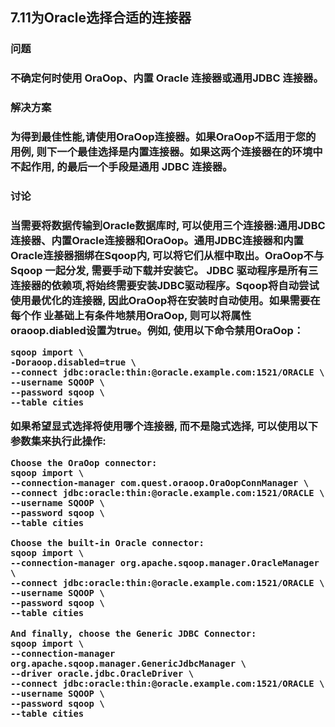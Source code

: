 <h2>7.11为Oracle选择合适的连接器</h2>

<h3>问题<h3>
不确定何时使用 OraOop、内置 Oracle 连接器或通用JDBC 连接器。


<h3>解决方案<h3>
为得到最佳性能,请使用OraOop连接器。如果OraOop不适用于您的用例, 则下一个最佳选择是内置连接器。如果这两个连接器在的环境中不起作用, 的最后一个手段是通用 JDBC 连接器。

<h3>讨论<h3>

当需要将数据传输到Oracle数据库时, 可以使用三个连接器:通用JDBC连接器、内置Oracle连接器和OraOop。通用JDBC连接器和内置Oracle连接器捆绑在Sqoop内,
可以将它们从框中取出。OraOop不与Sqoop 一起分发, 需要手动下载并安装它。
JDBC 驱动程序是所有三连接器的依赖项,将始终需要安装JDBC驱动程序。Sqoop将自动尝试使用最优化的连接器, 因此OraOop将在安装时自动使用。如果需要在每个作
业基础上有条件地禁用OraOop, 则可以将属性oraoop.diabled设置为true。例如, 使用以下命令禁用OraOop：

```
sqoop import \
-Doraoop.disabled=true \
--connect jdbc:oracle:thin:@oracle.example.com:1521/ORACLE \
--username SQOOP \
--password sqoop \
--table cities
```

如果希望显式选择将使用哪个连接器, 而不是隐式选择, 可以使用以下参数集来执行此操作:

```
Choose the OraOop connector:
sqoop import \
--connection-manager com.quest.oraoop.OraOopConnManager \
--connect jdbc:oracle:thin:@oracle.example.com:1521/ORACLE \
--username SQOOP \
--password sqoop \
--table cities
```

```
Choose the built-in Oracle connector:
sqoop import \
--connection-manager org.apache.sqoop.manager.OracleManager \
--connect jdbc:oracle:thin:@oracle.example.com:1521/ORACLE \
--username SQOOP \
--password sqoop \
--table cities
```

```
And finally, choose the Generic JDBC Connector:
sqoop import \
--connection-manager org.apache.sqoop.manager.GenericJdbcManager \
--driver oracle.jdbc.OracleDriver \
--connect jdbc:oracle:thin:@oracle.example.com:1521/ORACLE \
--username SQOOP \
--password sqoop \
--table cities
```
